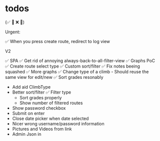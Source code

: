 
# todos
(✅ 🚧 ❌ 🧱)

Urgent:

✅  When you press create route, redirect to log view

V2

✅ SPA
✅ Get rid of annoying always-back-to-all-filter-view
✅ Graphs PoC
✅ Create route select type
✅ Custom sort/filter
✅ Fix notes beeing squashed
✅ More graphs
✅ Change type of a climb
        - Should reuse the same view for edit/new
✅ Sort grades resonably
* Add aid ClimbType
* Better sort/filter
    ✅ Filter type
    - Sort grades properly
    - Show number of filtered routes
* Show password checkbox
* Submit on enter
* Close date picker when date selected
* Nicer wrong username/password information
* Pictures and Videos from link
* Admin Json in